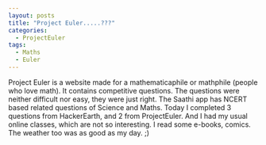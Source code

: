 ```yaml
---
layout: posts
title: "Project Euler.....???"
categories:
  - ProjectEuler
tags:
  - Maths
  - Euler
---
```

Project Euler is a website made for a mathematicaphile or mathphile (people who love math). It contains competitive questions. The questions were neither difficult nor easy, they were just right. The Saathi app has NCERT based related questions of Science and Maths. Today I completed 3 questions from HackerEarth, and 2 from ProjectEuler. And I had my usual online classes, which are not so interesting. I read some e-books, comics. The weather too was as good as my day.  ;)
